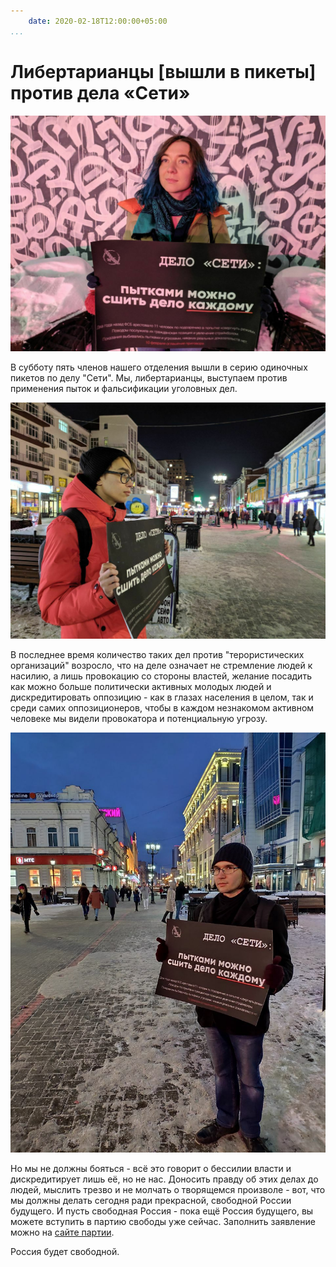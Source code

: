 ```yaml
---
    date: 2020-02-18T12:00:00+05:00
...
```

# Либертарианцы [вышли в пикеты] против дела «Сети»

![Активистка с плакатом "Пытками можно сшить дело каждому"](01.jpg)

В субботу пять членов нашего отделения вышли в серию одиночных пикетов по делу "Сети". Мы, либертарианцы, выступаем против применения пыток и фальсификации уголовных дел.

![Активист с таким же плакатом](02.jpg)

В последнее время количество таких дел против "терористических организаций" возросло, что на деле означает не стремление людей к насилию, а лишь провокацию со стороны властей, желание посадить как можно больше политически активных молодых людей и дискредитировать оппозицию - как в глазах населения в целом, так и среди самих оппозиционеров, чтобы в каждом незнакомом активном человеке мы видели провокатора и потенциальную угрозу.

![Еще один активист с плакатом про дело "Сети"](03.jpg)

Но мы не должны бояться - всё это говорит о бессилии власти и дискредитирует лишь её, но не нас. Доносить правду об этих делах до людей, мыслить трезво и не молчать о творящемся произволе - вот, что мы должны делать сегодня ради прекрасной, свободной России будущего. И пусть свободная Россия - пока ещё Россия будущего, вы можете вступить в партию свободы уже сейчас. Заполнить заявление можно на [сайте партии](https://libertarian-party.ru/join). 

Россия будет свободной.